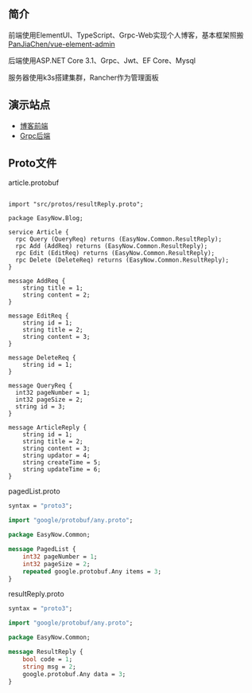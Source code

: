 ## 简介
前端使用ElementUI、TypeScript、Grpc-Web实现个人博客，基本框架照搬 [PanJiaChen/vue-element-admin](https://github.com/PanJiaChen/vue-element-admin)

后端使用ASP.NET Core 3.1、Grpc、Jwt、EF Core、Mysql

服务器使用k3s搭建集群，Rancher作为管理面板

## 演示站点

- [博客前端](https://www.easynow.me)
- [Grpc后端](https://blog.easynow.me)


## Proto文件

article.protobuf
```protobufsyntax = "proto3";

import "src/protos/resultReply.proto";

package EasyNow.Blog;

service Article {
  rpc Query (QueryReq) returns (EasyNow.Common.ResultReply);
  rpc Add (AddReq) returns (EasyNow.Common.ResultReply);
  rpc Edit (EditReq) returns (EasyNow.Common.ResultReply);
  rpc Delete (DeleteReq) returns (EasyNow.Common.ResultReply);
}

message AddReq {
    string title = 1;
    string content = 2;
}

message EditReq {
    string id = 1;
    string title = 2;
    string content = 3;
}

message DeleteReq {
    string id = 1;
}

message QueryReq {
  int32 pageNumber = 1;
  int32 pageSize = 2;
  string id = 3;
}

message ArticleReply {
    string id = 1;
    string title = 2;
    string content = 3;
    string updator = 4;
    string createTime = 5;
    string updateTime = 6;
}
```

pagedList.proto
```protobuf
syntax = "proto3";

import "google/protobuf/any.proto";

package EasyNow.Common;

message PagedList {
    int32 pageNumber = 1;
    int32 pageSize = 2;
    repeated google.protobuf.Any items = 3;
}
```

resultReply.proto
```protobuf
syntax = "proto3";

import "google/protobuf/any.proto";

package EasyNow.Common;

message ResultReply {
    bool code = 1;
    string msg = 2;
    google.protobuf.Any data = 3;
}
```